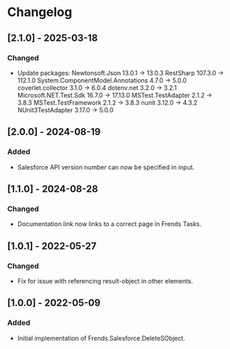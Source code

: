 # Changelog

## [2.1.0] - 2025-03-18
### Changed
- Update packages:
  Newtonsoft.Json                    13.0.1  -> 13.0.3
  RestSharp                          107.3.0 -> 112.1.0
  System.ComponentModel.Annotations  4.7.0   -> 5.0.0
  coverlet.collector                 3.1.0   -> 6.0.4
  dotenv.net                         3.2.0   -> 3.2.1
  Microsoft.NET.Test.Sdk             16.7.0  -> 17.13.0
  MSTest.TestAdapter                 2.1.2   -> 3.8.3
  MSTest.TestFramework               2.1.2   -> 3.8.3
  nunit                              3.12.0  -> 4.3.2
  NUnit3TestAdapter                  3.17.0  -> 5.0.0

## [2.0.0] - 2024-08-19
### Added
- Salesforce API version number can now be specified in input.

## [1.1.0] - 2024-08-28
### Changed
- Documentation link now links to a correct page in Frends Tasks.

## [1.0.1] - 2022-05-27
### Changed
- Fix for issue with referencing result-object in other elements.

## [1.0.0] - 2022-05-09
### Added
- Initial implementation of Frends.Salesforce.DeleteSObject.
